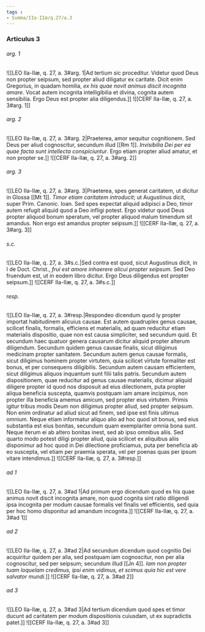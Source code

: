 ```yaml
---
tags : 
- Summa/IIa-IIæ/q.27/a.3
---
```


### Articulus 3

###### arg. 1
![[LEO IIa-IIæ, q. 27, a. 3#arg. 1|Ad tertium sic proceditur. Videtur quod Deus non propter seipsum, sed propter aliud diligatur ex caritate. Dicit enim Gregorius, in quadam homilia, *ex his quae novit animus discit incognita amare*. Vocat autem incognita intelligibilia et divina, cognita autem sensibilia. Ergo Deus est propter alia diligendus.]]
![[CERF IIa-IIæ, q. 27, a. 3#arg. 1]]

###### arg. 2
![[LEO IIa-IIæ, q. 27, a. 3#arg. 2|Praeterea, amor sequitur cognitionem. Sed Deus per aliud cognoscitur, secundum illud [[Rm 1]]. *Invisibilia Dei per ea quae facta sunt intellecta conspiciuntur*. Ergo etiam propter aliud amatur, et non propter se.]]
![[CERF IIa-IIæ, q. 27, a. 3#arg. 2]]

###### arg. 3
![[LEO IIa-IIæ, q. 27, a. 3#arg. 3|Praeterea, spes generat caritatem, ut dicitur in Glossa [[Mt 1]]. *Timor etiam caritatem introducit*; ut Augustinus dicit, super Prim. Canonic. Ioan. Sed spes expectat aliquid adipisci a Deo, timor autem refugit aliquid quod a Deo infligi potest. Ergo videtur quod Deus propter aliquod bonum speratum, vel propter aliquod malum timendum sit amandus. Non ergo est amandus propter seipsum.]]
![[CERF IIa-IIæ, q. 27, a. 3#arg. 3]]

###### s.c.
![[LEO IIa-IIæ, q. 27, a. 3#s.c.|Sed contra est quod, sicut Augustinus dicit, in I de Doct. Christ., *frui est amore inhaerere alicui propter seipsum*. Sed Deo fruendum est, ut in eodem libro dicitur. Ergo Deus diligendus est propter seipsum.]]
![[CERF IIa-IIæ, q. 27, a. 3#s.c.]]

###### resp.
![[LEO IIa-IIæ, q. 27, a. 3#resp.|Respondeo dicendum quod ly propter importat habitudinem alicuius causae. Est autem quadruplex genus causae, scilicet finalis, formalis, efficiens et materialis, ad quam reducitur etiam materialis dispositio, quae non est causa simpliciter, sed secundum quid. Et secundum haec quatuor genera causarum dicitur aliquid propter alterum diligendum. Secundum quidem genus causae finalis, sicut diligimus medicinam propter sanitatem. Secundum autem genus causae formalis, sicut diligimus hominem propter virtutem, quia scilicet virtute formaliter est bonus, et per consequens diligibilis. Secundum autem causam efficientem, sicut diligimus aliquos inquantum sunt filii talis patris. Secundum autem dispositionem, quae reducitur ad genus causae materialis, dicimur aliquid diligere propter id quod nos disposuit ad eius dilectionem, puta propter aliqua beneficia suscepta, quamvis postquam iam amare incipimus, non propter illa beneficia amemus amicum, sed propter eius virtutem. Primis igitur tribus modis Deum non diligimus propter aliud, sed propter seipsum. Non enim ordinatur ad aliud sicut ad finem, sed ipse est finis ultimus omnium. Neque etiam informatur aliquo alio ad hoc quod sit bonus, sed eius substantia est eius bonitas, secundum quam exemplariter omnia bona sunt. Neque iterum ei ab altero bonitas inest, sed ab ipso omnibus aliis. Sed quarto modo potest diligi propter aliud, quia scilicet ex aliquibus aliis disponimur ad hoc quod in Dei dilectione proficiamus, puta per beneficia ab eo suscepta, vel etiam per praemia sperata, vel per poenas quas per ipsum vitare intendimus.]]
![[CERF IIa-IIæ, q. 27, a. 3#resp.]]

###### ad 1
![[LEO IIa-IIæ, q. 27, a. 3#ad 1|Ad primum ergo dicendum quod ex his quae animus novit discit incognita amare, non quod cognita sint ratio diligendi ipsa incognita per modum causae formalis vel finalis vel efficientis, sed quia per hoc homo disponitur ad amandum incognita.]]
![[CERF IIa-IIæ, q. 27, a. 3#ad 1]]

###### ad 2
![[LEO IIa-IIæ, q. 27, a. 3#ad 2|Ad secundum dicendum quod cognitio Dei acquiritur quidem per alia, sed postquam iam cognoscitur, non per alia cognoscitur, sed per seipsum; secundum illud [[Jn 4]]. *Iam non propter tuam loquelam credimus, ipsi enim vidimus, et scimus quia hic est vere salvator mundi*.]]
![[CERF IIa-IIæ, q. 27, a. 3#ad 2]]

###### ad 3
![[LEO IIa-IIæ, q. 27, a. 3#ad 3|Ad tertium dicendum quod spes et timor ducunt ad caritatem per modum dispositionis cuiusdam, ut ex supradictis patet.]]
![[CERF IIa-IIæ, q. 27, a. 3#ad 3]]

